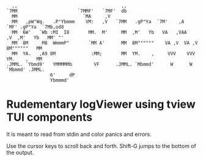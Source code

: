 ```
  ,,                                      ,,                                               
`7MM                      `7MMF'   `7MF'  db                                               
  MM                        `MA     ,V                                                     
  MM   ,pW"Wq.   .P"Ybmmm    VM:   ,V   `7MM   .gP"Ya  `7M'    ,A    `MF' .gP"Ya  `7Mb,od8 
  MM  6W'   `Wb :MI  I8       MM.  M'     MM  ,M'   Yb   VA   ,VAA   ,V  ,M'   Yb   MM' "' 
  MM  8M     M8  WmmmP"       `MM A'      MM  8M""""""    VA ,V  VA ,V   8M""""""   MM     
  MM  YA.   ,A9 8M             :MM;       MM  YM.    ,     VVV    VVV    YM.    ,   MM     
.JMML. `Ybmd9'   YMMMMMb        VF      .JMML. `Mbmmd'      W      W      `Mbmmd' .JMML.   
                6'     dP                                                                  
                Ybmmmd'                                                                    
```
# Rudementary logViewer using tview TUI components

It is meant to read from stdin and color panics and errors.

Use the cursor keys to scroll back and forth. Shift-G jumps to the bottom of
the output.